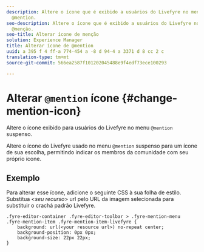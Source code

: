 ```yaml
---
description: Altere o ícone que é exibido a usuários do Livefyre no menu suspenso
  @mention.
seo-description: Altere o ícone que é exibido a usuários do Livefyre no menu suspenso
  @menção.
seo-title: Alterar ícone de menção
solution: Experience Manager
title: Alterar ícone de @mention
uuid: a 395 f 4 ff-a 774-454 a -8 d 94-4 a 3371 d 8 cc 2 c
translation-type: tm+mt
source-git-commit: 566ea2587f101202045488e9f4edf73ece100293

---
```



# Alterar `@mention` ícone {#change-mention-icon}

Altere o ícone exibido para usuários do Livefyre no menu `@mention` suspenso.

Altere o ícone do Livefyre usado no menu `@mention` suspenso para um ícone de sua escolha, permitindo indicar os membros da comunidade com seu próprio ícone.

## Exemplo

Para alterar esse ícone, adicione o seguinte CSS à sua folha de estilo. Substitua <*seu recurso*> url pelo URL da imagem selecionada para substituir o crachá padrão Livefyre.

```
.fyre-editor-container .fyre-editor-toolbar > .fyre-mention-menu .fyre-mention-item .fyre-mention-item-livefyre { 
    background: url(<your resource url>) no-repeat center; 
    background-position: 0px 0px; 
    background-size: 22px 22px; 
}
```
